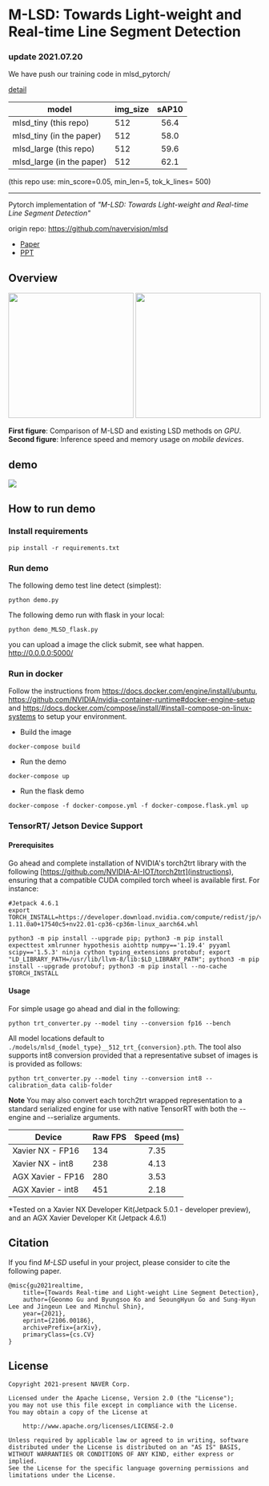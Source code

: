 # M-LSD: Towards Light-weight and Real-time Line Segment Detection

### update 2021.07.20

We have push our training code in mlsd_pytorch/

[detail](mlsd_pytorch/README.md)

model| img_size| sAP10
|---|---|:---:| 
mlsd_tiny (this repo)| 512|  56.4
mlsd_tiny (in the paper)| 512|  58.0
mlsd_large (this repo)| 512|  59.6
mlsd_large (in the paper)| 512|  62.1

(this repo use:  min_score=0.05,  min_len=5, tok_k_lines= 500)

---

Pytorch implementation of *"M-LSD: Towards Light-weight and Real-time Line Segment Detection"* <br/>

origin repo:  https://github.com/navervision/mlsd

- [Paper](https://arxiv.org/abs/2106.00186) 
- [PPT](https://www.slideshare.net/ByungSooKo1/towards-lightweight-and-realtime-line-segment-detection)


## Overview
<p float="left">
  <img src="./github/teaser.png" height="250">
  <img src="./github/mlsd_mobile.png" height="250">
</p>


**First figure**: Comparison of M-LSD and existing LSD methods on *GPU*.
**Second figure**: Inference speed and memory usage on *mobile devices*.

## demo
![](github/img.png)


## How to run demo
### Install requirements
```
pip install -r requirements.txt
```

### Run demo

The following demo test line detect (simplest):

```
python demo.py
```

The following demo run with flask in your local: <br/>

```
python demo_MLSD_flask.py
```
you can upload a image the click submit, see what happen.<br/>
http://0.0.0.0:5000/


### Run in docker


Follow the instructions from <https://docs.docker.com/engine/install/ubuntu>,
  <https://github.com/NVIDIA/nvidia-container-runtime#docker-engine-setup> and
  <https://docs.docker.com/compose/install/#install-compose-on-linux-systems> to setup your environment.

- Build the image

```
docker-compose build

```

- Run the demo

```
docker-compose up

```

- Run the flask demo

```
docker-compose -f docker-compose.yml -f docker-compose.flask.yml up

```

### TensorRT/ Jetson Device Support

#### Prerequisites

Go ahead and complete installation of NVIDIA's torch2trt library with the following [https://github.com/NVIDIA-AI-IOT/torch2trt](instructions), ensuring that a compatible CUDA compiled torch wheel is available first. For instance:

```
#Jetpack 4.6.1
export TORCH_INSTALL=https://developer.download.nvidia.com/compute/redist/jp/v461/pytorch/torch-1.11.0a0+17540c5+nv22.01-cp36-cp36m-linux_aarch64.whl

python3 -m pip install --upgrade pip; python3 -m pip install expecttest xmlrunner hypothesis aiohttp numpy=='1.19.4' pyyaml scipy=='1.5.3' ninja cython typing_extensions protobuf; export "LD_LIBRARY_PATH=/usr/lib/llvm-8/lib:$LD_LIBRARY_PATH"; python3 -m pip install --upgrade protobuf; python3 -m pip install --no-cache $TORCH_INSTALL

```

#### Usage

For simple usage go ahead and dial in the following:

```
python trt_converter.py --model tiny --conversion fp16 --bench
```
All model locations default to `./models/mlsd_{model_type}__512_trt_{conversion}.pth`.
The tool also supports int8 conversion provided that a representative subset of images is is provided as follows:

```
python trt_converter.py --model tiny --conversion int8 --calibration_data calib-folder
```

**Note** You may also convert each torch2trt wrapped representation to a standard serialized engine for use with native TensorRT with both the --engine and --serialize arguments.


Device| Raw FPS| Speed (ms)
|---|---|:---:| 
Xavier NX - FP16| 134 |  7.35
Xavier NX - int8| 238 |  4.13
AGX Xavier - FP16 | 280 |  3.53
AGX Xavier - int8 | 451 |  2.18


*Tested on a Xavier NX Developer Kit(Jetpack 5.0.1 - developer preview), and an AGX Xavier Developer Kit (Jetpack 4.6.1)



## Citation
If you find *M-LSD* useful in your project, please consider to cite the following paper.

```
@misc{gu2021realtime,
    title={Towards Real-time and Light-weight Line Segment Detection},
    author={Geonmo Gu and Byungsoo Ko and SeoungHyun Go and Sung-Hyun Lee and Jingeun Lee and Minchul Shin},
    year={2021},
    eprint={2106.00186},
    archivePrefix={arXiv},
    primaryClass={cs.CV}
}
```

## License
```
Copyright 2021-present NAVER Corp.

Licensed under the Apache License, Version 2.0 (the "License");
you may not use this file except in compliance with the License.
You may obtain a copy of the License at

    http://www.apache.org/licenses/LICENSE-2.0

Unless required by applicable law or agreed to in writing, software
distributed under the License is distributed on an "AS IS" BASIS,
WITHOUT WARRANTIES OR CONDITIONS OF ANY KIND, either express or implied.
See the License for the specific language governing permissions and
limitations under the License.
```
